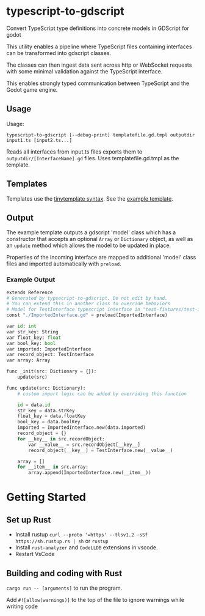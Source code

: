 # typescript-to-gdscript

Convert TypeScript type definitions into concrete models in GDScript for godot

This utility enables a pipeline where TypeScript files containing interfaces can be transformed into gdscript classes.

The classes can then ingest data sent across http or WebSocket requests with some minimal validation against the TypeScript interface.

This enables strongly typed communication between TypeScript and the Godot game engine.

## Usage

Usage:

```
typescript-to-gdscript [--debug-print] templatefile.gd.tmpl outputdir input1.ts [input2.ts...]
```

Reads all interfaces from input.ts files exports them to `outputdir/[InterfaceName].gd` files.
Uses templatefile.gd.tmpl as the template.

## Templates

Templates use the [tinytemplate syntax](https://docs.rs/tinytemplate/latest/tinytemplate/syntax/index.html). See the [example template](./gdscript-model.gd.tmpl).

## Output

The example template outputs a gdscript 'model' class which has a constructor that accepts an optional `Array` or `Dictionary` object, as well as an `update` method which allows the model to be updated in place.

Properties of the incoming interface are mapped to additional 'model' class files and imported automatically with `preload`.

### Example Output

```Python
extends Reference
# Generated by typsecript-to-gdscript. Do not edit by hand.
# You can extend this in another class to override behaviors
# Model for TestInterface typescript interface in "test-fixtures/test-interface.ts"
const "./ImportedInterface.gd" = preload(ImportedInterface)

var id: int
var str_key: String
var float_key: float
var bool_key: bool
var imported: ImportedInterface
var record_object: TestInterface
var array: Array

func _init(src: Dictionary = {}):
    update(src)

func update(src: Dictionary):
    # custom import logic can be added by overriding this function

    id = data.id
    str_key = data.strKey
    float_key = data.floatKey
    bool_key = data.boolKey
    imported = ImportedInterface.new(data.imported)
    record_object = {}
    for __key__ in src.recordObject:
        var __value__ = src.recordObject[__key__]
        record_object[__key__] = TestInterface.new(__value__)

    array = []
    for __item__ in src.array:
        array.append(ImportedInterface.new(__item__))
```

# Getting Started
## Set up Rust

- Install rustup
  `curl --proto '=https' --tlsv1.2 -sSf https://sh.rustup.rs | sh` or `rustup`
- Install `rust-analyzer` and `CodeLLDB` extensions in vscode.
- Restart VsCode

## Building and coding with Rust

`cargo run -- [arguments]` to run the program.

Add `#![allow(warnings)]` to the top of the file to ignore warnings while writing code
